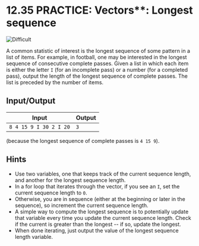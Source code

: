 # 12.35 PRACTICE: Vectors**: Longest sequence
![Difficult]

A common statistic of interest is the longest sequence of some pattern in a list of items.
For example, in football, one may be interested in the longest sequence of consecutive complete passes.
Given a list in which each item is either the letter `I`
(for an incomplete pass) or a number (for a completed pass),
output the length of the longest sequence of complete passes.
The list is preceded by the number of items.

## Input/Output
Input | Output
--- | ---
`8 4 15 9 I 30 2 I 20` | `3`

(because the longest sequence of complete passes is `4 15 9`).

## Hints
* Use two variables, one that keeps track of the current sequence length, and another for the longest sequence length.
* In a for loop that iterates through the vector, if you see an `I`, set the current sequence length to `0`.
* Otherwise, you are in sequence (either at the beginning or later in the sequence), so increment the current sequence length.
* A simple way to compute the longest sequence is to potentially update that variable every time you update the current sequence length.
Check if the current is greater than the longest -- if so, update the longest.
* When done iterating, just output the value of the longest sequence length variable.

[Difficult]: https://flat.badgen.net/badge/Difficult/★★☆☆/yellow
